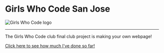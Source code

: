 # Girls Who Code San Jose
![Girls Who Code logo](https://github.com/parmita52/GirlsWhoCodeSJ/blob/master/gwclogo1.png)
****
The Girls Who Code club final club project is making your own webpage!

[Click here to see how much I've done so far!](https://htmlpreview.github.io/?https://github.com/parmita52/GirlsWhoCodeSJ/blob/gh-pages/index.html)
